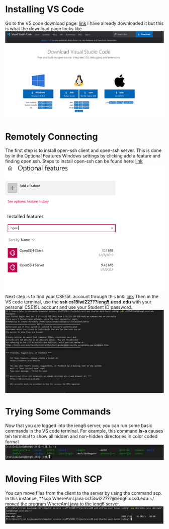 # Installing VS Code #
Go to the VS code download page: [link](https://code.visualstudio.com/)
I have already downloaded it but this is what the download page looks like
![Step1-Image1](VS-Code-Download-Page.PNG)

# Remotely Connecting #
The first step is to install open-ssh client and open-ssh server. 
This is done by in the Optional Features Windows settings by clicking add a feature and finding open ssh.
Steps to install open-ssh can be found here: [link](https://docs.microsoft.com/en-us/windows-server/administration/openssh/openssh_install_firstuse)
![Step2-Image1](installing-open-ssh-features.PNG)
Next step is to find your CSE15L account through this link: [link](https://sdacs.ucsd.edu/~icc/index.php)
Then in the VS code terminal, use the **ssh cs15lwi22???ieng5.ucsd.edu** with your personal CSE15L account and use your Student ID password.
![Step2-Image2](ssh-screenshot.PNG)

# Trying Some Commands #
Now that you are logged into the ieng6 server, you can run some basic commands in the VS code terminal. 
For example, this command **ls-a** causes teh terminal to show all hidden and non-hidden directories in color coded format
![Step3-Image1](run-ls-a-command.PNG)


# Moving Files With SCP #
You can move files from the client to the server by using the command scp. In this instance, **scp WhereAmI.java cs15lwi22???@ieng6.ucsd.edu:~/ moved the program WhereAmI.java to the ieng6 server.
![Step4-Image1](scp-moving-files.PNG)